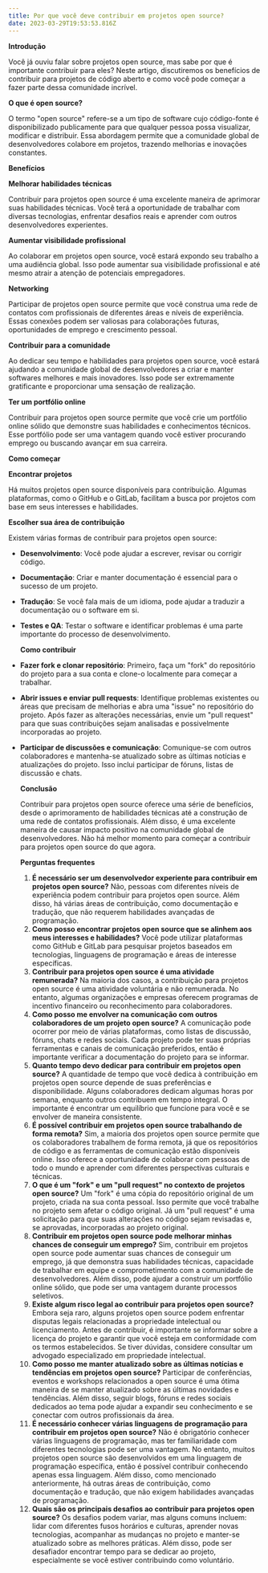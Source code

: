 ```yaml
---
title: Por que você deve contribuir em projetos open source?
date: 2023-03-29T19:53:53.816Z
---
```

**Introdução**

Você já ouviu falar sobre projetos open source, mas sabe por que é importante contribuir para eles? Neste artigo, discutiremos os benefícios de contribuir para projetos de código aberto e como você pode começar a fazer parte dessa comunidade incrível.

**O que é open source?**

O termo "open source" refere-se a um tipo de software cujo código-fonte é disponibilizado publicamente para que qualquer pessoa possa visualizar, modificar e distribuir. Essa abordagem permite que a comunidade global de desenvolvedores colabore em projetos, trazendo melhorias e inovações constantes.

**Benefícios**

**Melhorar habilidades técnicas**

Contribuir para projetos open source é uma excelente maneira de aprimorar suas habilidades técnicas. Você terá a oportunidade de trabalhar com diversas tecnologias, enfrentar desafios reais e aprender com outros desenvolvedores experientes.

**Aumentar visibilidade profissional**

Ao colaborar em projetos open source, você estará expondo seu trabalho a uma audiência global. Isso pode aumentar sua visibilidade profissional e até mesmo atrair a atenção de potenciais empregadores.

**Networking**

Participar de projetos open source permite que você construa uma rede de contatos com profissionais de diferentes áreas e níveis de experiência. Essas conexões podem ser valiosas para colaborações futuras, oportunidades de emprego e crescimento pessoal.

**Contribuir para a comunidade**

Ao dedicar seu tempo e habilidades para projetos open source, você estará ajudando a comunidade global de desenvolvedores a criar e manter softwares melhores e mais inovadores. Isso pode ser extremamente gratificante e proporcionar uma sensação de realização.

**Ter um portfólio online**

Contribuir para projetos open source permite que você crie um portfólio online sólido que demonstre suas habilidades e conhecimentos técnicos. Esse portfólio pode ser uma vantagem quando você estiver procurando emprego ou buscando avançar em sua carreira.

**Como começar**

**Encontrar projetos**

Há muitos projetos open source disponíveis para contribuição. Algumas plataformas, como o GitHub e o GitLab, facilitam a busca por projetos com base em seus interesses e habilidades.

**Escolher sua área de contribuição**

Existem várias formas de contribuir para projetos open source:

* **Desenvolvimento**: Você pode ajudar a escrever, revisar ou corrigir código.
* **Documentação**: Criar e manter documentação é essencial para o sucesso de um projeto.
* **Tradução**: Se você fala mais de um idioma, pode ajudar a traduzir a documentação ou o software em si.
* **Testes e QA**: Testar o software e identificar problemas é uma parte importante do processo de desenvolvimento.

  **Como contribuir**
* **Fazer fork e clonar repositório**: Primeiro, faça um "fork" do repositório do projeto para a sua conta e clone-o localmente para começar a trabalhar.
* **Abrir issues e enviar pull requests**: Identifique problemas existentes ou áreas que precisam de melhorias e abra uma "issue" no repositório do projeto. Após fazer as alterações necessárias, envie um "pull request" para que suas contribuições sejam analisadas e possivelmente incorporadas ao projeto.
* **Participar de discussões e comunicação**: Comunique-se com outros colaboradores e mantenha-se atualizado sobre as últimas notícias e atualizações do projeto. Isso inclui participar de fóruns, listas de discussão e chats.

  **Conclusão**

  Contribuir para projetos open source oferece uma série de benefícios, desde o aprimoramento de habilidades técnicas até a construção de uma rede de contatos profissionais. Além disso, é uma excelente maneira de causar impacto positivo na comunidade global de desenvolvedores. Não há melhor momento para começar a contribuir para projetos open source do que agora.

  **Perguntas frequentes**

  1. **É necessário ser um desenvolvedor experiente para contribuir em projetos open source?** Não, pessoas com diferentes níveis de experiência podem contribuir para projetos open source. Além disso, há várias áreas de contribuição, como documentação e tradução, que não requerem habilidades avançadas de programação.
  2. **Como posso encontrar projetos open source que se alinhem aos meus interesses e habilidades?** Você pode utilizar plataformas como GitHub e GitLab para pesquisar projetos baseados em tecnologias, linguagens de programação e áreas de interesse específicas.
  3. **Contribuir para projetos open source é uma atividade remunerada?** Na maioria dos casos, a contribuição para projetos open source é uma atividade voluntária e não remunerada. No entanto, algumas organizações e empresas oferecem programas de incentivo financeiro ou reconhecimento para colaboradores.
  4. **Como posso me envolver na comunicação com outros colaboradores de um projeto open source?** A comunicação pode ocorrer por meio de várias plataformas, como listas de discussão, fóruns, chats e redes sociais. Cada projeto pode ter suas próprias ferramentas e canais de comunicação preferidos, então é importante verificar a documentação do projeto para se informar.
  5. **Quanto tempo devo dedicar para contribuir em projetos open source?** A quantidade de tempo que você dedica à contribuição em projetos open source depende de suas preferências e disponibilidade. Alguns colaboradores dedicam algumas horas por semana, enquanto outros contribuem em tempo integral. O importante é encontrar um equilíbrio que funcione para você e se envolver de maneira consistente.
  6. **É possível contribuir em projetos open source trabalhando de forma remota?** Sim, a maioria dos projetos open source permite que os colaboradores trabalhem de forma remota, já que os repositórios de código e as ferramentas de comunicação estão disponíveis online. Isso oferece a oportunidade de colaborar com pessoas de todo o mundo e aprender com diferentes perspectivas culturais e técnicas.
  7. **O que é um "fork" e um "pull request" no contexto de projetos open source?** Um "fork" é uma cópia do repositório original de um projeto, criada na sua conta pessoal. Isso permite que você trabalhe no projeto sem afetar o código original. Já um "pull request" é uma solicitação para que suas alterações no código sejam revisadas e, se aprovadas, incorporadas ao projeto original.
  8. **Contribuir em projetos open source pode melhorar minhas chances de conseguir um emprego?** Sim, contribuir em projetos open source pode aumentar suas chances de conseguir um emprego, já que demonstra suas habilidades técnicas, capacidade de trabalhar em equipe e comprometimento com a comunidade de desenvolvedores. Além disso, pode ajudar a construir um portfólio online sólido, que pode ser uma vantagem durante processos seletivos.
  9. **Existe algum risco legal ao contribuir para projetos open source?** Embora seja raro, alguns projetos open source podem enfrentar disputas legais relacionadas a propriedade intelectual ou licenciamento. Antes de contribuir, é importante se informar sobre a licença do projeto e garantir que você esteja em conformidade com os termos estabelecidos. Se tiver dúvidas, considere consultar um advogado especializado em propriedade intelectual.
  10. **Como posso me manter atualizado sobre as últimas notícias e tendências em projetos open source?** Participar de conferências, eventos e workshops relacionados a open source é uma ótima maneira de se manter atualizado sobre as últimas novidades e tendências. Além disso, seguir blogs, fóruns e redes sociais dedicados ao tema pode ajudar a expandir seu conhecimento e se conectar com outros profissionais da área.
  11. **É necessário conhecer várias linguagens de programação para contribuir em projetos open source?** Não é obrigatório conhecer várias linguagens de programação, mas ter familiaridade com diferentes tecnologias pode ser uma vantagem. No entanto, muitos projetos open source são desenvolvidos em uma linguagem de programação específica, então é possível contribuir conhecendo apenas essa linguagem. Além disso, como mencionado anteriormente, há outras áreas de contribuição, como documentação e tradução, que não exigem habilidades avançadas de programação.
  12. **Quais são os principais desafios ao contribuir para projetos open source?** Os desafios podem variar, mas alguns comuns incluem: lidar com diferentes fusos horários e culturas, aprender novas tecnologias, acompanhar as mudanças no projeto e manter-se atualizado sobre as melhores práticas. Além disso, pode ser desafiador encontrar tempo para se dedicar ao projeto, especialmente se você estiver contribuindo como voluntário.